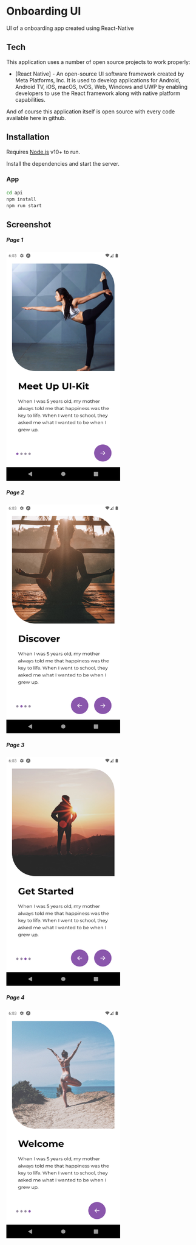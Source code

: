 # Onboarding UI
UI of a onboarding app created using React-Native

## Tech

This application uses a number of open source projects to work properly:

- [React Native] - An open-source UI software framework created by Meta Platforms, Inc. It is used to develop applications for Android, Android TV, iOS, macOS, tvOS, Web, Windows and UWP by enabling developers to use the React framework along with native platform capabilities.

And of course this application itself is open source with every code available here in github.

## Installation

Requires [Node.js](https://nodejs.org/) v10+ to run.

Install the dependencies and start the server.

### App
```sh
cd api
npm install
npm run start
```


## Screenshot

##### Page 1
<img src="./screenshots/screenshot-1.png" width="300" height="600">

##### Page 2
<img src="./screenshots/screenshot-2.png" width="300" height="600">

##### Page 3
<img src="./screenshots/screenshot-3.png" width="300" height="600">

##### Page 4
<img src="./screenshots/screenshot-4.png" width="300" height="600">
